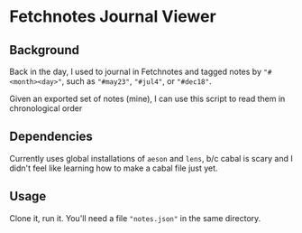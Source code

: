 # Fetchnotes Journal Viewer

## Background 
Back in the day, I used to journal in Fetchnotes and tagged notes by `"#<month><day>"`, such as `"#may23"`, `"#jul4"`, or `"#dec18"`. 

Given an exported set of notes (mine), I can use this script to read them in chronological order

## Dependencies
Currently uses global installations of `aeson` and `lens`, b/c cabal is scary and I didn't feel like learning how to make a cabal file just yet.

## Usage
Clone it, run it. You'll need a file `"notes.json"` in the same directory.
